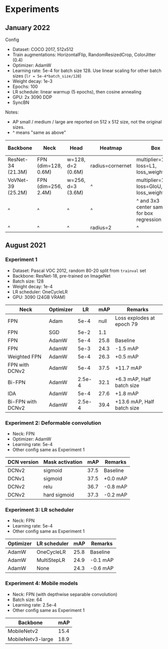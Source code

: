 # Experiments

## January 2022

Config

- Dataset: COCO 2017, 512x512
- Train augmentations: HorizontalFlip, RandomResizedCrop, ColorJitter (0.4)
- Optimizer: AdamW
- Learning rate: 5e-4 for batch size 128. Use linear scaling for other batch sizes (`lr = 5e-4*batch_size/128`)
- Weight decay: 1e-3
- Epochs: 100
- LR schedule: linear warmup (5 epochs), then cosine annealing
- GPU: 2x 3090 DDP
- SyncBN

Notes:

- AP small / medium / large are reported on 512 x 512 size, not the original sizes.
- ^ means "same as above"

Backbone | Neck | Head | Heatmap | Box | Batch size | mAP | AP small | AP medium | AP large
---------|------|------|---------|-----|------------|-----|----------|-----------|----------
ResNet-34 (21.3M) | FPN (dim=128, 0.6M) | w=128, d=2 (0.6M) | radius=cornernet | multiplier=16, loss=L1, loss_weight=0.1 | 128 | 18.6 | 30.2 | 14.9 | 3.4
VoVNet-39 (25.2M) | FPN (dim=256, 2.4M) | w=256, d=3 (3.6M) | ^ | multiplier=16, loss=GIoU, loss_weight=5. | 64 | 34.6 | 50.9 | 32.8 | 9.5
^ | ^ | ^ | ^ | ^ and 3x3 center sampling for box regression | ^ | 37.3 | 52.4 | 35.0 | 13.4
^ | ^ | ^ | radius=2 | ^ | ^ | xx.x | xx.x | xx.x | xx.x

## August 2021

### Experiment 1

- Dataset: Pascal VOC 2012, random 80-20 split from `trainval` set
- Backbone: ResNet-18, pre-trained on ImageNet
- Batch size: 128
- Weight decay: 1e-4
- LR scheduler: OneCycleLR
- GPU: 3090 (24GB VRAM)

Neck | Optimizer | LR | mAP | Remarks
-----|-----------|----|-----|---------
FPN | Adam | 5e-4 | null | Loss explodes at epoch 79
FPN | SGD | 5e-2 | 1.1 |
FPN | AdamW | 5e-4 | 25.8 | Baseline
FPN | AdamW | 5e-3 | 24.3 | -1.5 mAP
Weighted FPN | AdamW | 5e-4 | 26.3 | +0.5 mAP
FPN with DCNv2 | AdamW | 5e-4 | 37.5 | +11.7 mAP
Bi-FPN | AdamW | 2.5e-4 | 32.1 | +6.3 mAP, Half batch size
IDA | AdamW | 5e-4 | 27.6 | +1.8 mAP
Bi-FPN with DCNv2 | AdamW | 2.5e-4 | 39.4 | +13.6 mAP, Half batch size

### Experiment 2: Deformable convolution

- Neck: FPN
- Optimizer: AdamW
- Learning rate: 5e-4
- Other config same as Experiment 1

DCN version | Mask activation | mAP | Remarks
------------|-----------------|-----|--------
DCNv2 | sigmoid | 37.5 | Baseline
DCNv1 | sigmoid | 37.5 | +0.0 mAP
DCNv2 | relu | 36.7 | -0.8 mAP
DCNv2 | hard sigmoid | 37.3 | -0.2 mAP

### Experiment 3: LR scheduler

- Neck: FPN
- Learning rate: 5e-4
- Other config same as Experiment 1

Optimizer | LR scheduler | mAP | Remarks
----------|--------------|-----|---------
AdamW | OneCycleLR | 25.8 | Baseline
AdamW | MultiStepLR | 24.9 | -0.1 mAP
AdamW | None | 24.3 | -0.6 mAP

### Experiment 4: Mobile models

- Neck: FPN (with depthwise separable convolution)
- Batch size: 64
- Learning rate: 2.5e-4
- Other config same as Experiment 1

Backbone | mAP
---------|-----
MobileNetv2 | 15.4
MobileNetv3-large | 18.9
